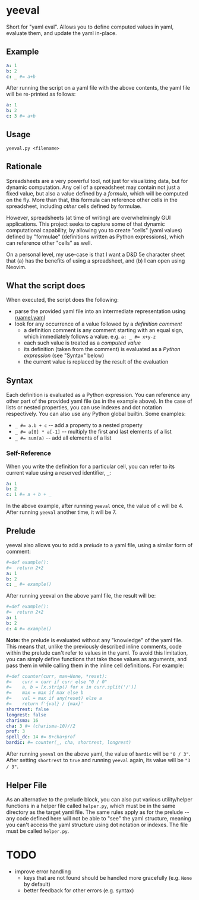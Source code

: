 # yeeval

Short for "yaml eval". Allows you to define computed values in yaml, evaluate them, and update the yaml in-place.

## Example

```yaml
a: 1
b: 2
c: _ #= a+b
```

After running the script on a yaml file with the above contents, the yaml file will be re-printed as follows:

```yaml
a: 1
b: 2
c: 3 #= a+b
```

## Usage

`yeeval.py <filename>`

## Rationale

Spreadsheets are a very powerful tool, not just for visualizing data, but for dynamic computation. Any cell of a spreadsheet may contain not just a fixed value, but also a value defined by a *formula*, which will be computed on the fly. More than that, this formula can reference other cells in the spreadsheet, including *other* cells defined by formulae.

However, spreadsheets (at time of writing) are overwhelmingly GUI applications. This project seeks to capture some of that dynamic computational capability, by allowing you to create "cells" (yaml values) defined by "formulae" (definitions written as Python expressions), which can reference other "cells" as well.

On a personal level, my use-case is that I want a D&D 5e character sheet that (a) has the benefits of using a spreadsheet, and (b) I can open using Neovim.

## What the script does

When executed, the script does the following:

- parse the provided yaml file into an intermediate representation using [ruamel.yaml](https://yaml.dev/doc/ruamel-yaml/)
- look for any occurrence of a value followed by a *definition comment*
    - a definition comment is any comment starting with an equal sign, which immediately follows a value. e.g. `a: _ #= x+y-z`
    - each such value is treated as a *computed value*
    - its definition (taken from the comment) is evaluated as a *Python expression* (see "Syntax" below)
    - the current value is replaced by the result of the evaluation

## Syntax

Each definition is evaluated as a Python expression. You can reference any other part of the provided yaml file (as in the example above). In the case of lists or nested properties, you can use indexes and dot notation respectively. You can also use any Python global builtin. Some examples:

- `_ #= a.b + c` -- add a property to a nested property
- `_ #= a[0] * a[-1]` -- multiply the first and last elements of a list
- `_ #= sum(a)` -- add all elements of a list

### Self-Reference

When you write the definition for a particular cell, you can refer to its current value using a reserved identifier, `_`:

```yaml
a: 1
b: 2
c: 1 #= a + b + _
```

In the above example, after running `yeeval` once, the value of `c` will be 4. After running `yeeval` another time, it will be 7.

## Prelude

yeeval also allows you to add a *prelude* to a yaml file, using a similar form of comment:

```yaml
#=def example():
#=  return 2+2
a: 1
b: 2
c: _ #= example()
```

After running yeeval on the above yaml file, the result will be:

```yaml
#=def example():
#=  return 2+2
a: 1
b: 2
c: 4 #= example()
```

**Note:** the prelude is evaluated without any "knowledge" of the yaml file. This means that, unlike the previously described inline comments, code within the prelude can't refer to values in the yaml. To avoid this limitation, you can simply define functions that take those values as arguments, and pass them in while calling them in the inline cell definitions. For example:

```yaml
#=def counter(curr, max=None, *reset):
#=    curr = curr if curr else "0 / 0"
#=    a, b = [x.strip() for x in curr.split('/')]
#=    max = max if max else b
#=    val = max if any(reset) else a
#=    return f'{val} / {max}'
shortrest: false
longrest: false
charisma: 16
cha: 3 #= (charisma-10)//2
prof: 3
spell_dc: 14 #= 8+cha+prof
bardic: #= counter(_, cha, shortrest, longrest)
```

After running `yeeval` on the above yaml, the value of `bardic` will be `"0 / 3"`. After setting `shortrest` to `true` and running `yeeval` again, its value will be `"3 / 3"`.

## Helper File

As an alternative to the prelude block, you can also put various utility/helper functions in a helper file called `helper.py`, which must be in the same directory as the target yaml file. The same rules apply as for the prelude -- any code defined here will not be able to "see" the yaml structure, meaning you can't access the yaml structure using dot notation or indexes. The file must be called `helper.py`.

# TODO
- improve error handling
    - keys that are not found should be handled more gracefully (e.g. `None` by default)
    - better feedback for other errors (e.g. syntax)
